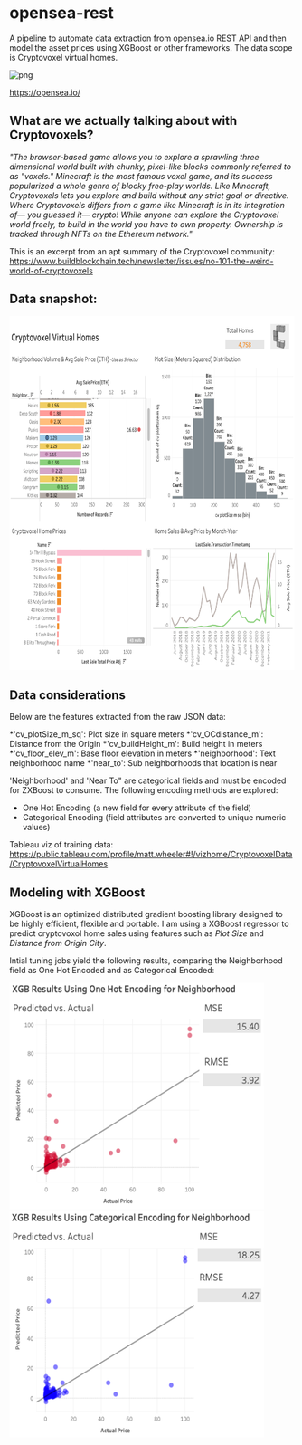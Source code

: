 # opensea-rest
A pipeline to automate data extraction from opensea.io REST API and then model the asset prices using XGBoost or other frameworks. The data scope is Cryptovoxel virtual homes.

![png](https://github.com/datavizhokie/opensea-rest/blob/main/opensea.png)

https://opensea.io/

## What are we actually talking about with Cryptovoxels?

*"The browser-based game allows you to explore a sprawling three dimensional world built with chunky, pixel-like blocks commonly referred to as "voxels." Minecraft is the most famous voxel game, and its success popularized a whole genre of blocky free-play worlds. Like Minecraft, Cryptovoxels lets you explore and build without any strict goal or directive. Where Cryptovoxels differs from a game like Minecraft is in its integration of— you guessed it— crypto! While anyone can explore the Cryptovoxel world freely, to build in the world you have to own property. Ownership is tracked through NFTs on the Ethereum network."*

This is an excerpt from an apt summary of the Cryptovoxel community: https://www.buildblockchain.tech/newsletter/issues/no-101-the-weird-world-of-cryptovoxels


## Data snapshot:

<img src="https://github.com/datavizhokie/opensea-rest/blob/main/tableau_viz.png" width="700" height="625">

## Data considerations

Below are the features extracted from the raw JSON data:

*'cv_plotSize_m_sq':  Plot size in square meters
*'cv_OCdistance_m':   Distance from the Origin
*'cv_buildHeight_m':  Build height in meters
*'cv_floor_elev_m':   Base floor elevation in meters
*'neighborhood':      Text neighborhood name
*'near_to':           Sub neighborhoods that location is near

'Neighborhood' and 'Near To" are categorical fields and must be encoded for ZXBoost to consume. The following encoding methods are explored:

* One Hot Encoding (a new field for every attribute of the field)
* Categorical Encoding (field attributes are converted to unique numeric values)

Tableau viz of training data: https://public.tableau.com/profile/matt.wheeler#!/vizhome/CryptovoxelData/CryptovoxelVirtualHomes

## Modeling with XGBoost

XGBoost is an optimized distributed gradient boosting library designed to be highly efficient, flexible and portable. I am using a XGBoost regressor to predict cryptovoxol home sales using features such as *Plot Size* and *Distance from Origin City*.

Intial tuning jobs yield the following results, comparing the Neighborhood field as One Hot Encoded and as Categorical Encoded:

<img src="https://github.com/datavizhokie/opensea-rest/blob/main/xgb_initial_1he.png" width="450" height="400">
<img src="https://github.com/datavizhokie/opensea-rest/blob/main/xgb_initial_cat_encode.png" width="450" height="400">
